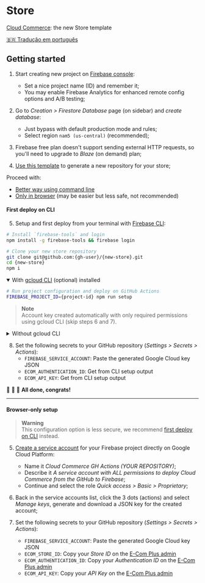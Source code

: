 # Store

[Cloud Commerce](https://github.com/ecomplus/cloud-commerce): the new Store template

[:brazil: Tradução em português](./README.pt-BR.md)

## Getting started

1. Start creating new project on [Firebase console](https://console.firebase.google.com/):
    - Set a nice project name (ID) and remember it;
    - You may enable Firebase Analytics for enhanced remote config options and A/B testing;

2. Go to _Creation > Firestore Database_ page (on sidebar) and _create database_:
    - Just bypass with default production mode and rules;
    - Select region `nam5 (us-central)` (recommended);

3. Firebase free plan doesn't support sending external HTTP requests, so you'll need to upgrade to _Blaze_ (on demand) plan;

4. [Use this template](https://github.com/ecomplus/store/generate) to generate a new repository for your store;

Proceed with:
- [Better way using command line](#first-deploy-on-cli)
- [Only in browser](#browser-only-setup) (may be easier but less safe, not recommended)

#### First deploy on CLI

5. Setup and first deploy from your terminal with [Firebase CLI](https://firebase.google.com/docs/cli):
```bash
# Install `firebase-tools` and login
npm install -g firebase-tools && firebase login
```
```bash
# Clone your new store repository
git clone git@github.com:{gh-user}/{new-store}.git
cd {new-store}
npm i
```

<details open>
<summary>With <a href="https://cloud.google.com/sdk/docs/install">gcloud CLI</a> (optional) installed</summary>

```bash
# Run project configuration and deploy on GitHub Actions
FIREBASE_PROJECT_ID={project-id} npm run setup
```

> **Note**  
> Account key created automatically with only required permissions using gcloud CLI (skip steps 6 and 7).

</details>

<details>
<summary>Without gcloud CLI</summary>

```bash
# Run project configuration and first deploy
FIREBASE_PROJECT_ID={project-id} npm run setup -- --no-gcloud
npm run deploy
```

6. [Create a service account](https://console.cloud.google.com/iam-admin/serviceaccounts) for your Firebase project directly on Google Cloud Platform:
    - Name it _Cloud Commerce GH Actions (YOUR REPOSITORY)_;
    - Describe it _A service account with permission to deploy Cloud Commerce from the GitHub repository to Firebase_;
    - Continue and select the following roles to the service account:
        1. _Firebase Admin_
        2. _API Keys Viewer_
        3. _Cloud Run Viewer_
        4. _Cloud Functions Admin_
        5. _Artifact Registry Admin_
        6. _App Engine Creator_
        7. _App Engine Admin_
        8. _Cloud Scheduler Admin_
        8. _Service Account User_

7. Back in the service accounts list, click the 3 dots (actions) and select _Manage keys_, generate and download a JSON key for the created account;

</details>

8. Set the following secrets to your GitHub repository (_Settings > Secrets > Actions_):
    - `FIREBASE_SERVICE_ACCOUNT`: Paste the generated Google Cloud key JSON
    - `ECOM_AUTHENTICATION_ID`: Get from CLI setup output
    - `ECOM_API_KEY`: Get from CLI setup output

:checkered_flag: :checkered_flag: :checkered_flag: **All done, congrats!**

---

#### Browser-only setup

> **Warning**  
> This configuration option is less secure, we recommend [first deploy on CLI](#first-deploy-on-cli) instead.

5. [Create a service account](https://console.cloud.google.com/iam-admin/serviceaccounts) for your Firebase project directly on Google Cloud Platform:
    - Name it _Cloud Commerce GH Actions (YOUR REPOSITORY)_;
    - Describe it _A service account with ALL permissions to deploy Cloud Commerce from the GitHub to Firebase_;
    - Continue and select the role _Quick access > Basic > Proprietary_;

6. Back in the service accounts list, click the 3 dots (actions) and select _Manage keys_, generate and download a JSON key for the created account;

7. Set the following secrets to your GitHub repository (_Settings > Secrets > Actions_):
    - `FIREBASE_SERVICE_ACCOUNT`: Paste the generated Google Cloud key JSON
    - `ECOM_STORE_ID`: Copy your _Store ID_ on the [E-Com Plus admin](https://ecomplus.app/)
    - `ECOM_AUTHENTICATION_ID`: Copy your _Authentication ID_ on the [E-Com Plus admin](https://ecomplus.app/)
    - `ECOM_API_KEY`: Copy your _API Key_ on the [E-Com Plus admin](https://ecomplus.app/)
